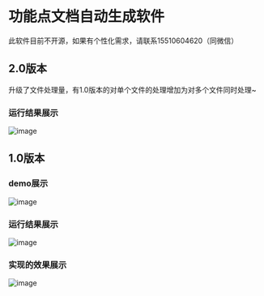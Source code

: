# 功能点文档自动生成软件
此软件目前不开源，如果有个性化需求，请联系15510604620（同微信）

## 2.0版本

升级了文件处理量，有1.0版本的对单个文件的处理增加为对多个文件同时处理~
### 运行结果展示
![image](https://user-images.githubusercontent.com/60246446/217696203-2cdcd680-7615-43a5-801f-f7b33f406199.png)



## 1.0版本

### demo展示
![image](https://user-images.githubusercontent.com/60246446/216755717-3e092ebe-62df-42eb-94de-e7aba129dea5.png)
### 运行结果展示
![image](https://user-images.githubusercontent.com/60246446/216755902-73691c3f-018b-4382-ac78-73efb911ce8a.png)
### 实现的效果展示
![image](https://user-images.githubusercontent.com/60246446/216755962-be10d02a-f8de-41d1-8eff-07890b2e6195.png)

